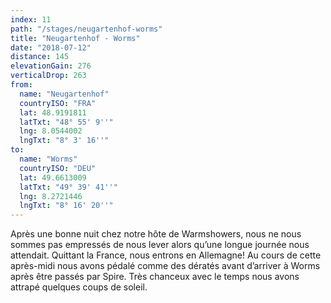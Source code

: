 ```yaml
---
index: 11
path: "/stages/neugartenhof-worms"
title: "Neugartenhof - Worms"
date: "2018-07-12"
distance: 145
elevationGain: 276
verticalDrop: 263
from:
  name: "Neugartenhof"
  countryISO: "FRA"
  lat: 48.9191811
  latTxt: "48° 55' 9''"
  lng: 8.0544002
  lngTxt: "8° 3' 16''"
to:
  name: "Worms"
  countryISO: "DEU"
  lat: 49.6613009
  latTxt: "49° 39' 41''"
  lng: 8.2721446
  lngTxt: "8° 16' 20''"
---
```


Après une bonne nuit chez notre hôte de Warmshowers, nous ne nous sommes pas empressés de nous lever alors qu’une longue journée nous attendait. Quittant la France, nous entrons en Allemagne! Au cours de cette après-midi nous avons pédalé comme des dératés avant d’arriver à Worms après être passés par Spire. Très chanceux avec le temps nous avons attrapé quelques coups de soleil.
